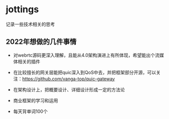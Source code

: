 # jottings

记录一些技术相关的思考

## 2022年想做的几件事情

* 对webrtc源码更深入理解，且能从4.0架构演进上有所体现，希望能出个流媒体相关的插件

* 在比较擅长的网关层能把quic深入到QoS中去，并把框架部分开源，可以关注：https://github.com/vanga-top/quic-gateway

* 在架构设计上，把概要设计、详细设计形成一定的方法论

* 商业框架的学习和运用

* 每天背单词100个


